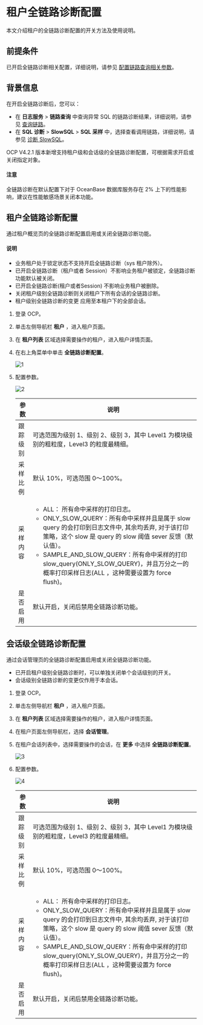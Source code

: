 # 租户全链路诊断配置

本文介绍租户的全链路诊断配置的开关方法及使用说明。

## 前提条件

已开启全链路诊断相关配置，详细说明，请参见 [配置链路查询相关参数](../../1300.log-service/300.configuration-trace-paremeters.md)。

## 背景信息

在开启全链路诊断后，您可以：

* 在 **日志服务** > **链路查询** 中查询异常 SQL 的链路诊断结果，详细说明，请参见 [查询链路](../../1300.log-service/400.trace-query.md)。
* 在 **SQL 诊断** >  **SlowSQL** > **SQL 采样** 中，选择查看调用链路，详细说明，请参见 [诊断 SlowSQL](../../1000.diagnosis-and-tuning-fuctions/100.manage-sql-diagnosis/600.slowsql-diagnostics.md)。

OCP V4.2.1 版本新增支持租户级和会话级的全链路诊断配置，可根据需求开启或关闭指定对象。

<main id="notice" type='notice'>
  <h4>注意</h4>
  <p>全链路诊断在默认配置下对于 OceanBase 数据库服务存在 2% 上下的性能影响，建议在性能敏感场景关闭本功能。</p>
</main>

## 租户全链路诊断配置

通过租户概览页的全链路诊断配置启用或关闭全链路诊断功能。

<main id="notice" type='explain'>
  <h4>说明</h4>
  <ul><li>业务租户处于锁定状态不支持开启全链路诊断（sys 租户除外）。</li><li>已开启全链路诊断（租户或者 Session）不影响业务租户被锁定，全链路诊断功能默认被关闭。</li><li>已开启全链路诊断(租户或者Session) 不影响业务租户被删除。</li><li>关闭租户级别全链路诊断则关闭租户下所有会话的全链路诊断。</li><li>租户级别全链路诊断的变更 应用至本租户下的全部会话。</li></ul>
</main>

1. 登录 OCP。

2. 单击左侧导航栏 **租户** ，进入租户页面。

3. 在 **租户列表** 区域选择需要操作的租户，进入租户详情页面。

4. 在右上角菜单中单击 **全链路诊断配置**。

    ![1](https://obbusiness-private.oss-cn-shanghai.aliyuncs.com/doc/img/ocp/421/OAS/%E5%85%A8%E9%93%BE%E8%B7%AF%E8%AF%8A%E6%96%AD%E9%85%8D%E7%BD%AE-1.png)

5. 配置参数。

    ![2](https://obbusiness-private.oss-cn-shanghai.aliyuncs.com/doc/img/ocp/421/OAS/%E5%85%A8%E9%93%BE%E8%B7%AF%E8%AF%8A%E6%96%AD%E9%85%8D%E7%BD%AE-2.png)

    | 参数 | 说明 |
    |-----|------|
    | 跟踪级别 | 可选范围为级别 1、级别 2、级别 3，其中 Level1 为模块级别的粗粒度，Level3 的粒度最精细。 |
    | 采样比例 | 默认 10%，可选范围 0～100%。 |
    | 采样内容 | <ul><li>ALL： 所有命中采样的打印日志。</li><li>ONLY_SLOW_QUERY：所有命中采样并且是属于 slow query 的会打印到日志文件中, 其余均丢弃, 对于该打印策略，这个 slow 是 query 的 slow 阈值 sever 反馈（默认值）。</li><li>SAMPLE_AND_SLOW_QUERY：所有命中采样的打印 slow_query(ONLY_SLOW_QUERY)，并且万分之一的概率打印采样日志(ALL ，这种需要设置为 force flush)。</li></ul> |
    | 是否启用 | 默认开启，关闭后禁用全链路诊断功能。 |

## 会话级全链路诊断配置

通过会话管理页的全链路诊断配置启用或关闭全链路诊断功能。

  <ul><li>已开启租户级别全链路诊断时，可以单独关闭单个会话级别的开关。</li><li>会话级别全链路诊断的变更仅作用于本会话。</li></ul>

1. 登录 OCP。

2. 单击左侧导航栏 **租户** ，进入租户页面。

3. 在 **租户列表** 区域选择需要操作的租户，进入租户详情页面。

4. 在租户页面左侧导航栏，选择 **会话管理**。

5. 在租户会话列表中，选择需要操作的会话，在 **更多** 中选择 **全链路诊断配置**。

    ![3](https://obbusiness-private.oss-cn-shanghai.aliyuncs.com/doc/img/ocp/421/OAS/%E5%85%A8%E9%93%BE%E8%B7%AF%E8%AF%8A%E6%96%AD%E9%85%8D%E7%BD%AE-3.png)

6. 配置参数。

    ![4](https://obbusiness-private.oss-cn-shanghai.aliyuncs.com/doc/img/ocp/421/OAS/%E5%85%A8%E9%93%BE%E8%B7%AF%E8%AF%8A%E6%96%AD%E9%85%8D%E7%BD%AE-2.png)

    | 参数 | 说明 |
    |------|------|
    | 跟踪级别 | 可选范围为级别 1、级别 2、级别 3，其中 Level1 为模块级别的粗粒度，Level3 的粒度最精细。 |
    | 采样比例 | 默认 10%，可选范围 0～100%。 |
    | 采样内容 | <ul><li>ALL： 所有命中采样的打印日志。</li><li>ONLY_SLOW_QUERY：所有命中采样并且是属于 slow query 的会打印到日志文件中, 其余均丢弃, 对于该打印策略，这个 slow 是 query 的 slow 阈值 sever 反馈（默认值）。</li><li>SAMPLE_AND_SLOW_QUERY：所有命中采样的打印 slow_query(ONLY_SLOW_QUERY)，并且万分之一的概率打印采样日志(ALL ，这种需要设置为 force flush)。</li></ul> |
    | 是否启用 | 默认开启，关闭后禁用全链路诊断功能。 |
